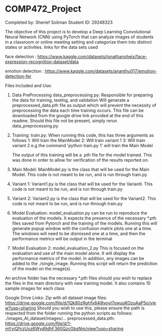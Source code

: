 # COMP472_Project

Completed by: Sherief Soliman
Student ID: 29248323

The objective of this project is to develop a Deep Learning Convolutional Neural Network (CNN) using PyTorch that can analyze images of students in a classroom or online meeting setting and categorize them into distinct states or activities.
links for the data sets used

face detection : https://www.kaggle.com/datasets/jonathanoheix/face-expression-recognition-dataset/data

emotion detection : https://www.kaggle.com/datasets/ananthu017/emotion-detection-fer

Files Included and Use:
1. Data PreProcessing
  data_preprocessing.py: Responsible for preparing the data for training, testing, and validation
  Will generate a preprocessed_data.pth file as output which will prevent the necessity of preprocessing the data each time training occurs. This file can be downloaded from the google drive link provided at the end of this readme. Should this file not be present, simply rerun data_preprocessing.py. 

2. Training:
   train.py: When running this code, this has three arguments as follows
   1: Will train the MainModel
   2: Will train variant 1
   3: Will train variant 2
   e.g the command 'python train.py 1' will train the Main Model

   The output of this training will be a .pth file for the model trained. This was done in order to allow for verification of the results reported on.
4. Main Model:
   MainModel.py is the class that will be used for the Main Model. This code is not meant to be run, and is run through train.py
5. Variant 1:
   Variant1.py is the class that will be used for the Variantl. This code is not meant to be run, and is run through train.py
6. Variant 2:
   Variant2.py is the class that will be used for the Variant2. This code is not meant to be run, and is run through train.py
   
7. Model Evaluation: model_evaluation.py can be run to reproduce the evaluation of the models. It expects the presence of the necessary *.pth files saved from Pytorch and the training of the models. Running this will generate popup window with the confusion matrix plots one at a time. The windows will need to be dismissed one at a time, and then the performance metrics will be output in the terminal

8. Model Evaluation 2: model_evaluation_2.py This is focused on the evaluation and use of the main model alone. It will display the performance metrics of the model. In addition, any images can be added to the ./single_image. Running this script will return the prediction of the model on the image(s).

An archive folder has the necessary *.pth files should you wish to replace the files in the main directory with new training model. It also contains 10 sample images for each class

Google Drive Links:
Zip with all dataset image files: https://drive.google.com/file/d/1Qk80zRqhfx84j8voyI7swuuKOzuAaP5o/view?usp=sharing
Should you wish to use this, please ensure the path is respected from the folder running the python scripts as follows: ./images_AI_dataset/images/...
preprocessed_data.pth: https://drive.google.com/file/d/1-mYvjQfjrzUoz6Wyd9dhF360QzcGbsNm/view?usp=sharing
   
